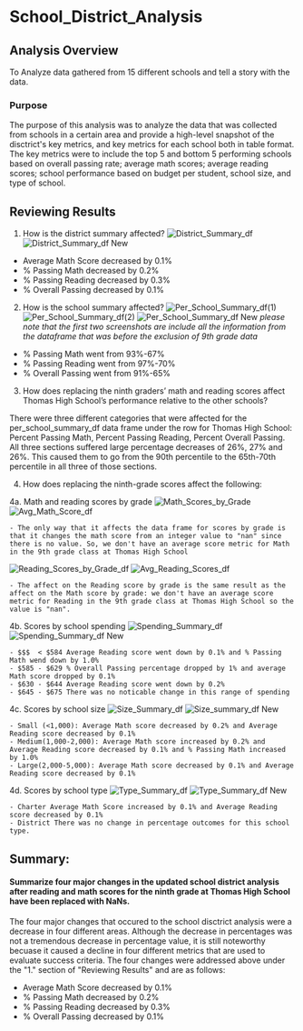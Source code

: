 # School_District_Analysis

## Analysis Overview
To Analyze data gathered from 15 different schools and tell a story with the data.

### Purpose

The purpose of this analysis was to analyze the data that was collected from schools in a certain area and provide a high-level snapshot of the disctrict's key metrics, and key metrics for each school both in table format. The key metrics were to include the top 5 and bottom 5 performing schools based on overall passing rate; average math scores; average reading scores; school performance based on budget per student, school size, and type of school.

## Reviewing Results

1. How is the district summary affected?
![District_Summary_df](https://user-images.githubusercontent.com/78178900/113541528-4418ac00-9597-11eb-8078-853553cef967.png)
![District_Summary_df New](https://user-images.githubusercontent.com/78178900/113541543-4975f680-9597-11eb-8d05-38bcd4dc7658.png)
  - Average Math Score decreased by 0.1%
  - % Passing Math decreased by 0.2%
  - % Passing Reading decreased by 0.3%
  - % Overall Passing decreased by 0.1%

2. How is the school summary affected?
![Per_School_Summary_df(1)](https://user-images.githubusercontent.com/78178900/113541552-509d0480-9597-11eb-9549-d1d7d67e501d.png)
![Per_School_Summary_df(2)](https://user-images.githubusercontent.com/78178900/113541559-5692e580-9597-11eb-9b49-f3a22e2a54a1.png)
![Per_School_Summary_df New](https://user-images.githubusercontent.com/78178900/113543656-ab385f80-959b-11eb-9297-58f6db50d988.png)
*please note that the first two screenshots are include all the information from the dataframe that was before the exclusion of 9th grade data*

  - % Passing Math went from 93%-67%
  - % Passing Reading went from 97%-70%
  - % Overall Passing went from 91%-65%


3. How does replacing the ninth graders’ math and reading scores affect Thomas High School’s performance relative to the other schools?

There were three different categories that were affected for the per_school_summary_df data frame under the row for Thomas High School: Percent Passing Math, Percent Passing Reading, Percent Overall Passing. All three sections suffered large percentage decreases of 26%, 27% and 26%. This caused them to go from the 90th percentile to the 65th-70th percentile in all three of those sections.

4. How does replacing the ninth-grade scores affect the following:

  4a. Math and reading scores by grade
  ![Math_Scores_by_Grade](https://user-images.githubusercontent.com/78178900/113541604-6f9b9680-9597-11eb-98ea-9d457e6a1b21.png)
  ![Avg_Math_Score_df](https://user-images.githubusercontent.com/78178900/113541611-732f1d80-9597-11eb-8b18-b71400d057fa.png)

    - The only way that it affects the data frame for scores by grade is that it changes the math score from an integer value to "nan" since there is no value. So, we don't have an average score metric for Math in the 9th grade class at Thomas High School

  ![Reading_Scores_by_Grade_df](https://user-images.githubusercontent.com/78178900/113541620-7924fe80-9597-11eb-813f-73600358a0dc.png)
  ![Avg_Reading_Scores_df](https://user-images.githubusercontent.com/78178900/113541628-7c1fef00-9597-11eb-8e0a-e4fd185a8a81.png)

    - The affect on the Reading score by grade is the same result as the affect on the Math score by grade: we don't have an average score metric for Reading in the 9th grade class at Thomas High School so the value is "nan".

  4b. Scores by school spending
  ![Spending_Summary_df](https://user-images.githubusercontent.com/78178900/113541643-80e4a300-9597-11eb-988a-e105dee0bf80.png)
  ![Spending_Summary_df New](https://user-images.githubusercontent.com/78178900/113541652-84782a00-9597-11eb-9e34-0c7a2c96395f.png)

    - $$$  < $584 Average Reading score went down by 0.1% and % Passing Math wend down by 1.0%
    - $585 - $629 % Overall Passing percentage dropped by 1% and average Math score dropped by 0.1%
    - $630 - $644 Average Reading score went down by 0.2%
    - $645 - $675 There was no noticable change in this range of spending

  4c. Scores by school size
  ![Size_Summary_df](https://user-images.githubusercontent.com/78178900/113541656-87731a80-9597-11eb-902c-0c8599da9259.png)
  ![Size_summary_df New](https://user-images.githubusercontent.com/78178900/113541665-8b06a180-9597-11eb-9dd7-626195421823.png)

    - Small (<1,000): Average Math score decreased by 0.2% and Average Reading score decreased by 0.1%
    - Medium(1,000-2,000): Average Math score increased by 0.2% and Average Reading score decreased by 0.1% and % Passing Math increased by 1.0%
    - Large(2,000-5,000): Average Math score decreased by 0.1% and Average Reading score decreased by 0.1%

  4d. Scores by school type
  ![Type_Summary_df](https://user-images.githubusercontent.com/78178900/113541674-8e019200-9597-11eb-83f7-2439570b8c04.png)
  ![Type_Summary_df New](https://user-images.githubusercontent.com/78178900/113541676-8fcb5580-9597-11eb-9993-e78d90311948.png)

    - Charter Average Math Score increased by 0.1% and Average Reading score decreased by 0.1%
    - District There was no change in percentage outcomes for this school type.

## Summary: 
#### Summarize four major changes in the updated school district analysis after reading and math scores for the ninth grade at Thomas High School have been replaced with NaNs.

The four major changes that occured to the school disctrict analysis were a decrease in four different areas. Although the decrease in percentages was not a tremendous decrease in percentage value, it is still noteworthy becuase it caused a decline in four different metrics that are used to evaluate success criteria. The four changes were addressed above under the "1." section of "Reviewing Results" and are as follows:

  - Average Math Score decreased by 0.1%
  - % Passing Math decreased by 0.2%
  - % Passing Reading decreased by 0.3%
  - % Overall Passing decreased by 0.1%
